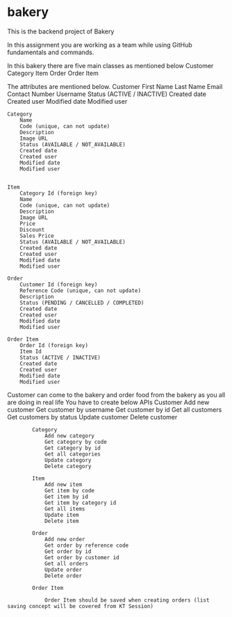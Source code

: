 # bakery
This is the backend project of Bakery

In this assignment you are working as a team while using GitHub fundamentals and commands.

In this bakery there are five main classes as mentioned below
	Customer
	Category
	Item
	Order
	Order Item

The attributes are mentioned below.
	Customer
		First Name
		Last Name
		Email
		Contact Number
		Username
		Status (ACTIVE / INACTIVE)
		Created date
		Created user
		Modified date
		Modified user

	
	Category
		Name
		Code (unique, can not update)
		Description
		Image URL
		Status (AVAILABLE / NOT_AVAILABLE)
		Created date
		Created user
		Modified date
		Modified user


	Item
		Category Id (foreign key)
		Name
		Code (unique, can not update)
		Description
		Image URL
		Price
		Discount
		Sales Price
		Status (AVAILABLE / NOT_AVAILABLE)
		Created date
		Created user
		Modified date
		Modified user	

	Order
		Customer Id (foreign key)
		Reference Code (unique, can not update)
		Description
		Status (PENDING / CANCELLED / COMPLETED)
		Created date
		Created user
		Modified date
		Modified user

	Order Item
		Order Id (foreign key)
		Item Id
		Status (ACTIVE / INACTIVE)
		Created date
		Created user
		Modified date
		Modified user		


Customer can come to the bakery and order food from the bakery as you all are doing in real life
You have to create below APIs
			Customer
				Add new customer
				Get customer by username
				Get customer by id
				Get all customers
				Get customers by status
				Update customer
				Delete customer

			Category
				Add new category
				Get category by code
				Get category by id
				Get all categories
				Update category
				Delete category	

			Item
				Add new item
				Get item by code
				Get item by id
				Get item by category id
				Get all items
				Update item
				Delete item	

			Order
				Add new order
				Get order by reference code
				Get order by id
				Get order by customer id
				Get all orders
				Update order
				Delete order

			Order Item
				
				Order Item should be saved when creating orders	(list saving concept will be covered from KT Session)



